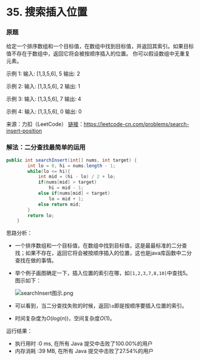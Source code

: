 # 35. 搜索插入位置

### 原题
给定一个排序数组和一个目标值，在数组中找到目标值，并返回其索引。如果目标值不存在于数组中，返回它将会被按顺序插入的位置。
你可以假设数组中无重复元素。

示例 1:
输入: [1,3,5,6], 5
输出: 2

示例 2:
输入: [1,3,5,6], 2
输出: 1

示例 3:
输入: [1,3,5,6], 7
输出: 4

示例 4:
输入: [1,3,5,6], 0
输出: 0

来源：力扣（LeetCode）
[链接](https://leetcode-cn.com/problems/search-insert-position)：https://leetcode-cn.com/problems/search-insert-position

### 解法：二分查找最简单的运用

```java
public int searchInsert(int[] nums, int target) {
        int lo = 0, hi = nums.length - 1;
        while(lo <= hi){
            int mid = (hi - lo) / 2 + lo;
            if(nums[mid] > target)
                hi = mid - 1;
            else if(nums[mid] < target)
                lo = mid + 1;
            else return mid;
        }
        return lo;
    }
```

思路分析：

* 一个排序数组和一个目标值，在数组中找到目标值，这是最最标准的二分查找；如果不存在，返回它将会被按顺序插入的位置，这也是java库函数中二分查找在做的事情。

* 举个例子画图确定一下，插入位置的索引在哪，如`[1,2,3,7,8,10]`中查找5。图示如下：

    ![searchInsert图示.png](https://github.com/ustcyyw/yyw_algorithm/blob/master/easy/BinarySearch/searchInsert%E5%9B%BE%E7%A4%BA.png?raw=true)
    
* 可以看到，当二分查找失败的时候，返回`lo`即是按顺序要插入位置的索引。

* 时间复杂度为$O(log(n))$，空间复杂度$O(1)$。

运行结果：
* 执行用时 :0 ms, 在所有 Java 提交中击败了100.00%的用户
* 内存消耗 :39 MB, 在所有 Java 提交中击败了27.54%的用户